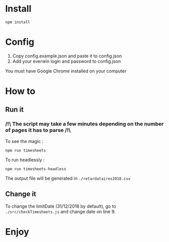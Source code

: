 # Install

```npm install```

# Config

1. Copy config.example.json and paste it to config.json
2. Add your everwin login and password to config.json

You must have Google Chrome installed on your computer

# How to
## Run it

### /!\ The script may take a few minutes depending on the number of pages it has to parse /!\

To see the magic : 

```npm run timesheets```

To run headlessly :

```npm run timesheets-headless```

The output file will be generated in `./retardataires2018.csv`



## Change it

To change the limitDate (31/12/2018 by default), go to `./src/checkTimesheets.js` and change date on line 9.

# Enjoy
